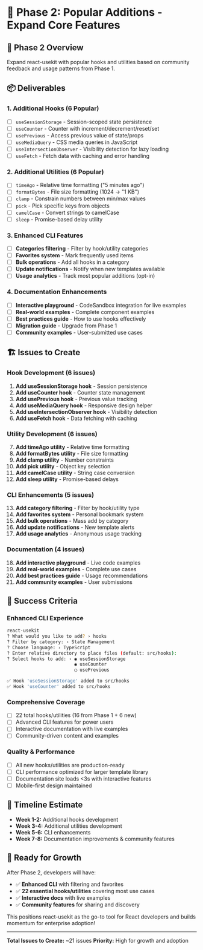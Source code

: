 # 🚀 Phase 2: Popular Additions - Expand Core Features

## 🎯 Phase 2 Overview

Expand react-usekit with popular hooks and utilities based on community feedback and usage patterns from Phase 1.

## 📦 Deliverables

### **1. Additional Hooks (6 Popular)**

- [ ] `useSessionStorage` - Session-scoped state persistence
- [ ] `useCounter` - Counter with increment/decrement/reset/set
- [ ] `usePrevious` - Access previous value of state/props
- [ ] `useMediaQuery` - CSS media queries in JavaScript
- [ ] `useIntersectionObserver` - Visibility detection for lazy loading
- [ ] `useFetch` - Fetch data with caching and error handling

### **2. Additional Utilities (6 Popular)**

- [ ] `timeAgo` - Relative time formatting ("5 minutes ago")
- [ ] `formatBytes` - File size formatting (1024 → "1 KB")
- [ ] `clamp` - Constrain numbers between min/max values
- [ ] `pick` - Pick specific keys from objects
- [ ] `camelCase` - Convert strings to camelCase
- [ ] `sleep` - Promise-based delay utility

### **3. Enhanced CLI Features**

- [ ] **Categories filtering** - Filter by hook/utility categories
- [ ] **Favorites system** - Mark frequently used items
- [ ] **Bulk operations** - Add all hooks in a category
- [ ] **Update notifications** - Notify when new templates available
- [ ] **Usage analytics** - Track most popular additions (opt-in)

### **4. Documentation Enhancements**

- [ ] **Interactive playground** - CodeSandbox integration for live examples
- [ ] **Real-world examples** - Complete component examples
- [ ] **Best practices guide** - How to use hooks effectively
- [ ] **Migration guide** - Upgrade from Phase 1
- [ ] **Community examples** - User-submitted use cases

## 🏗️ Issues to Create

### **Hook Development** (6 issues)

1. **Add useSessionStorage hook** - Session persistence
2. **Add useCounter hook** - Counter state management
3. **Add usePrevious hook** - Previous value tracking
4. **Add useMediaQuery hook** - Responsive design helper
5. **Add useIntersectionObserver hook** - Visibility detection
6. **Add useFetch hook** - Data fetching with caching

### **Utility Development** (6 issues)

7. **Add timeAgo utility** - Relative time formatting
8. **Add formatBytes utility** - File size formatting
9. **Add clamp utility** - Number constraints
10. **Add pick utility** - Object key selection
11. **Add camelCase utility** - String case conversion
12. **Add sleep utility** - Promise-based delays

### **CLI Enhancements** (5 issues)

13. **Add category filtering** - Filter by hook/utility type
14. **Add favorites system** - Personal bookmark system
15. **Add bulk operations** - Mass add by category
16. **Add update notifications** - New template alerts
17. **Add usage analytics** - Anonymous usage tracking

### **Documentation** (4 issues)

18. **Add interactive playground** - Live code examples
19. **Add real-world examples** - Complete use cases
20. **Add best practices guide** - Usage recommendations
21. **Add community examples** - User submissions

## 🎯 Success Criteria

### **Enhanced CLI Experience**

```bash
react-usekit
? What would you like to add? › hooks
? Filter by category: › State Management
? Choose language: › TypeScript
? Enter relative directory to place files (default: src/hooks):
? Select hooks to add: › ◉ useSessionStorage
                         ◉ useCounter
                         ◯ usePrevious

✅ Hook 'useSessionStorage' added to src/hooks
✅ Hook 'useCounter' added to src/hooks
```

### **Comprehensive Coverage**

- [ ] 22 total hooks/utilities (16 from Phase 1 + 6 new)
- [ ] Advanced CLI features for power users
- [ ] Interactive documentation with live examples
- [ ] Community-driven content and examples

### **Quality & Performance**

- [ ] All new hooks/utilities are production-ready
- [ ] CLI performance optimized for larger template library
- [ ] Documentation site loads <3s with interactive features
- [ ] Mobile-first design maintained

## 📅 Timeline Estimate

- **Week 1-2:** Additional hooks development
- **Week 3-4:** Additional utilities development
- **Week 5-6:** CLI enhancements
- **Week 7-8:** Documentation improvements & community features

## 🚀 Ready for Growth

After Phase 2, developers will have:

- ✅ **Enhanced CLI** with filtering and favorites
- ✅ **22 essential hooks/utilities** covering most use cases
- ✅ **Interactive docs** with live examples
- ✅ **Community features** for sharing and discovery

This positions react-usekit as the go-to tool for React developers and builds momentum for enterprise adoption!

---

**Total Issues to Create:** ~21 issues
**Priority:** High for growth and adoption
